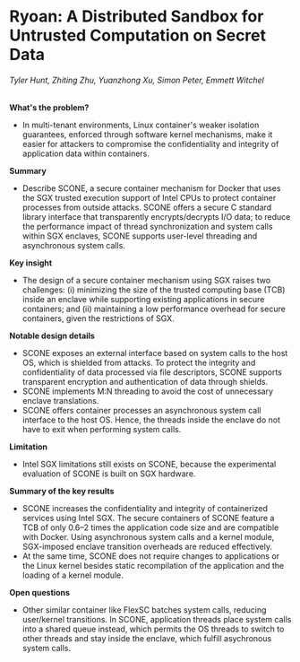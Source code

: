 # Ryoan: A Distributed Sandbox for Untrusted Computation on Secret Data
###### Tyler Hunt, Zhiting Zhu, Yuanzhong Xu, Simon Peter, Emmett Witchel

**What's the problem?**
* In multi-tenant environments, Linux container's weaker isolation guarantees, enforced through software kernel mechanisms, make it easier for attackers to compromise the confidentiality and integrity of application data within containers.

**Summary**
* Describe SCONE, a secure container mechanism for Docker that uses the SGX trusted execution support of Intel CPUs to protect container processes from outside attacks. SCONE offers a secure C standard library interface that transparently encrypts/decrypts I/O data; to reduce the performance impact of thread synchronization and system calls within SGX enclaves, SCONE supports user-level threading and asynchronous system calls.

**Key insight**
* The design of a secure container mechanism using SGX raises two challenges: (i) minimizing the size of the trusted computing base (TCB) inside an enclave while supporting existing applications in secure containers; and (ii) maintaining a low performance overhead for secure containers, given the restrictions of SGX.

**Notable design details**
* SCONE exposes an external interface based on system calls to the host OS, which is shielded from attacks. To protect the integrity and confidentiality of data processed via file descriptors, SCONE supports transparent encryption and authentication of data through shields.
* SCONE implements M:N threading to avoid the cost of unnecessary enclave translations.
* SCONE offers container processes an asynchronous system call interface to the host OS. Hence, the threads inside the enclave do not have to exit when performing system calls.

**Limitation**
* Intel SGX limitations still exists on SCONE, because the experimental evaluation of SCONE is built on SGX hardware.

**Summary of the key results**
* SCONE increases the confidentiality and integrity of containerized services using Intel SGX. The secure containers of SCONE feature a TCB of only 0.6–2 times the application code size and are compatible with Docker. Using asynchronous system calls and a kernel module, SGX-imposed enclave transition overheads are reduced effectively.
* At the same time, SCONE does not require changes to applications or the Linux kernel besides static recompilation of the application and the loading of a kernel module.

**Open questions**
* Other similar container like FlexSC batches system calls, reducing user/kernel transitions. In SCONE, application threads place system calls into a shared queue instead, which permits the OS threads to switch to other threads and stay inside the enclave, which fulfill asychronous system calls.
